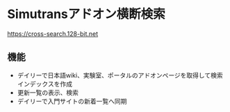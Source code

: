 # Simutransアドオン横断検索

https://cross-search.128-bit.net

## 機能

- デイリーで日本語wiki、実験室、ポータルのアドオンページを取得して検索インデックスを作成
- 更新一覧の表示、検索
- デイリーで入門サイトの新着一覧へ同期
